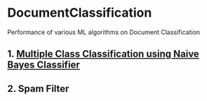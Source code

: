 # DocumentClassification
Performance of various ML algorithms on Document Classification

## 1. [Multiple Class Classification using Naive Bayes Classifier](https://github.com/whatisname/DocumentClassification/tree/master/multipleTags)

## 2. Spam Filter
